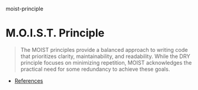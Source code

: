 moist-principle

# M.O.I.S.T. Principle

> The MOIST principles provide a balanced approach to writing code that prioritizes clarity, maintainability, and readability. While the DRY principle focuses on minimizing repetition, MOIST acknowledges the practical need for some redundancy to achieve these goals.

- [References](./REFERENCES.md)
